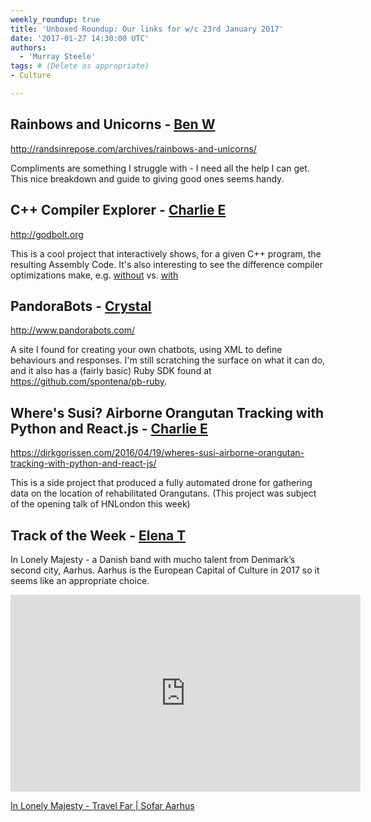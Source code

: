 ```yaml
---
weekly_roundup: true
title: 'Unboxed Roundup: Our links for w/c 23rd January 2017'
date: '2017-01-27 14:30:00 UTC'
authors:
  - 'Murray Steele'
tags: # (Delete as appropriate)
- Culture

---
```


## Rainbows and Unicorns - [Ben W](/people#ben-wong)

http://randsinrepose.com/archives/rainbows-and-unicorns/

Compliments are something I struggle with - I need all the help I can get. This
nice breakdown and guide to giving good ones seems handy.

## C++ Compiler Explorer - [Charlie E](/people#charlie-egan)

http://godbolt.org

This is a cool project that interactively shows, for a given C++ program, the
resulting Assembly Code. It's also interesting to see the difference compiler
optimizations make, e.g. [without](https://godbolt.org/g/9DYQmF) vs.
[with](https://godbolt.org/g/JEULQ5)

## PandoraBots - [Crystal](/people#chris-carter)

http://www.pandorabots.com/

A site I found for creating your own chatbots, using XML to define behaviours
and responses. I'm still scratching the surface on what it can do, and it also
has a (fairly basic) Ruby SDK found at https://github.com/spontena/pb-ruby.

## Where's Susi? Airborne Orangutan Tracking with Python and React.js - [Charlie E](/people#charlie-egan)

https://dirkgorissen.com/2016/04/19/wheres-susi-airborne-orangutan-tracking-with-python-and-react-js/

This is a side project that produced a fully automated drone for gathering data
on the location of rehabilitated Orangutans. (This project was subject of the
opening talk of HNLondon this week)

## Track of the Week - [Elena T](/people#elena-tanasoiu)

In Lonely Majesty - a Danish band with mucho talent from Denmark’s second city, Aarhus. Aarhus is the European Capital
of Culture in 2017 so it seems like an appropriate choice.

<iframe width="560" height="315" src="https://www.youtube.com/embed/QbqG1OQ6ikk" frameborder="0" allowfullscreen></iframe>

[In Lonely Majesty - Travel Far | Sofar Aarhus](https://www.youtube.com/watch?v=QbqG1OQ6ikk)
